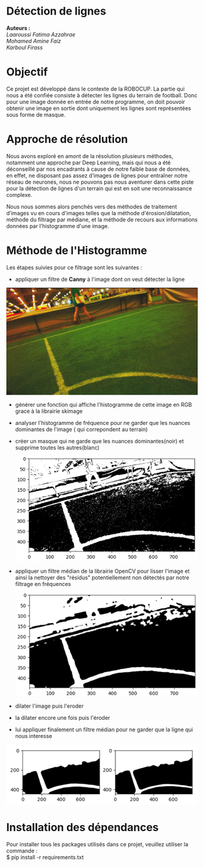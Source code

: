 # Détection de lignes
__Auteurs :__  
*Laaroussi Fatima Azzahrae*  
*Mohamed Amine Faiz*  
*Karboul Firass*  

# Objectif 
Ce projet est développé dans le contexte de la ROBOCUP. 
La partie qui nous a été confiée consiste à détecter les lignes du terrain de football. Donc pour
une image donnée en entrée de notre programme, on doit pouvoir obtenir une image en sortie
dont uniquement les lignes sont représentées sous forme de masque.

# Approche de résolution 
Nous avons exploré en amont de la résolution plusieurs méthodes, notamment une approche par
Deep Learning, mais qui nous a été déconseillé par nos encadrants à cause de notre faible base
de données, en effet, ne disposant pas assez d’images de lignes pour entraîner notre réseau de neurones,
nous ne pouvons pas nous aventurer dans cette piste pour la détection de lignes d'un terrain qui est en
soit une reconnaissance complexe.

Nous nous sommes alors penchés vers des méthodes de traitement d’images vu en cours d'images telles que la méthode d'érosion/dilatation, méthode du filtrage par médiane, et la méthode de recours aux informations données par l'histogramme d'une image.

# Méthode de l'Histogramme
Les étapes suivies pour ce filtrage sont les suivantes :  
 - appliquer un filtre de __Canny__ à l'image dont on veut détecter la ligne  
   
   
 ![im](https://github.com/firasskarboul/line_detector/blob/main/readme/image.png?raw=true)
  
 - générer une fonction qui affiche l'histogramme de cette image en RGB grace à la librairie skimage  
 - analyser l'histogramme de fréquence pour ne garder que les nuances dominantes de l'image ( qui correpondent au terrain)
 - créer un masque qui ne garde que les nuances dominantes(noir) et supprime toutes les autres(blanc)  
   
     ![im1](https://github.com/firasskarboul/line_detector/blob/main/readme/image1.png?raw=true)
  
     
 - appliquer un filtre médian de la librairie OpenCV pour lisser l'image et ainsi la nettoyer des "résidus" potentiellement non détectés par notre 
 filtrage en fréquences  
   
   ![im2](https://github.com/firasskarboul/line_detector/blob/main/readme/image2.png?raw=true)
     
     
 - dilater l'image puis l'eroder
 - la dilater encore une fois puis l'éroder
 - lui appliquer finalement un filtre médian pour ne garder que la ligne qui nous interesse
  
  
  ![im4](https://github.com/firasskarboul/line_detector/blob/main/readme/image4.png?raw=true)


# Installation des dépendances 
Pour installer tous les packages utilisés dans ce projet, veuillez utiliser la commande :  
$ pip install -r requirements.txt

